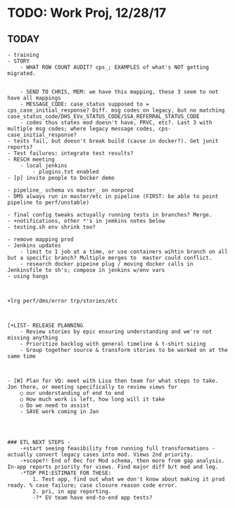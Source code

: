 # TODO: Work Proj, 12/28/17

## TODAY

    - training
    - STORY
        - WHAT ROW COUNT AUDIT? cps_; EXAMPLES of what's NOT getting migrated.
        

        - SEND TO CHRIS, MEM: we have this mapping, these 3 seem to not have all mappings
        - MESSAGE_CODE: case_status supposed to = cps_case_initial_response? Diff. msg codes on legacy, but no matching case_status_code/DHS_EVx_STATUS_CODE/SSA_REFERRAL_STATUS_CODE
        - codes thus states mod doesn't have, PRVC, etc?. Last 3 with multiple msg codes; where legacy message codes, cps-case_initial_response?
    - tests fail, but doesn't break build (cause in docker?). Get junit reports?
    - Test failures: integrate test results?
    - RESCH meeting
        - local jenkins
            - plugins.txt enabled
    - [p] invite people to Docker demo
    
    - pipeline_ schema vs master_ on nonprod
    - DMS always run in master/etc in pipeline (FIRST: be able to point pipeline to perf/unstable)

    - final config tweaks actuyally running tests in branches? Merge. 
    - +notifications, other *'s in jemkins notes below
    - testing.sh env shrink too?
    
    - remove mapping prod
    - Jenkins updates
        - limit to 1 job at a time, or use containers wihtin branch on all but a specific branch? Multiple merges to  master could conflict.
        - research docker pipeine plug / moving docker calls in Jenkinsfile to sh's; compose in jenkins w/env vars
    - using hangs
    
        

    +lrg perf/dms/error trp/stories/etc

    
    
    [+LIST- RELEASE PLANNING
        - Review stories by epic ensuring understanding and we're not missing anything
        - Prioritize backlog with general timeline & t-shirt sizing
        - Group together source & transform stories to be worked on at the same time



    - [W] Plan for VQ: meet with Lisa then team for what steps to take. Jon there, or meeting specifically to review views for 
        ○ our understanding of end to end
        ○ How much work is left, how long will it take
        ○ Do we need to assist
        - SAVE work coming in Jan

    
    
    
    ### ETL NEXT STEPS -
        -+start seeing feasibility from running full transformations - actually convert legacy cases into mod. Views 2nd priority.
        -+scope?! End of Dec for Mod schema, then more from gap analysis. In-app reports priority for views. Find major diff b/t mod and leg.
        -*TOP PRI:ESTIMATE FOR THESE: 
            1. Test app, find out what we don't know about making it prod ready. % case failure; case closure reason code error. 
            2. pri, in app reporting.
            -?* EV team have end-to-end app tests?
        

